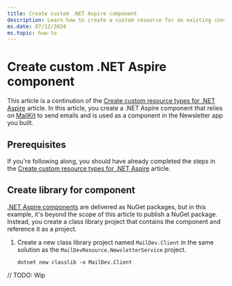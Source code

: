 ```yaml
---
title: Create custom .NET Aspire component
description: Learn how to create a custom resource for an existing containerized application.
ms.date: 07/12/2024
ms.topic: how-to
---
```


# Create custom .NET Aspire component

This article is a continution of the [Create custom resource types for .NET Aspire](custom-resources.md) article. In this article, you create a .NET Aspire component that relies on [MailKit](https://github.com/jstedfast/MailKit) to send emails and is used as a component in the Newsletter app you built.

## Prerequisites

If you're following along, you should have already completed the steps in the [Create custom resource types for .NET Aspire](custom-resources.md) article.

## Create library for component

[.NET Aspire components](../fundamentals/components-overview.md) are delivered as NuGet packages, but in this example, it's beyond the scope of this article to publish a NuGet package. Instead, you create a class library project that contains the component and reference it as a project.

1. Create a new class library project named `MailDev.Client` in the same solution as the `MailDevResource.NewsletterService` project.

    ```dotnetcli
    dotnet new classlib -o MailDev.Client
    ```

// TODO: Wip
